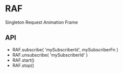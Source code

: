 # RAF

Singleton Request Animation Frame 

## API

* RAF.subscribe( 'mySubscriberId', mySubscriberFn )
* RAF.unsubscribe( 'mySubscriberId' )
* RAF.start()
* RAF.stop()